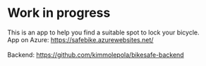 # Work in progress
This is an app to help you find a suitable spot to lock your bicycle.<br />
App on Azure: https://safebike.azurewebsites.net/<br />
<br />
Backend: https://github.com/kimmolepola/bikesafe-backend
